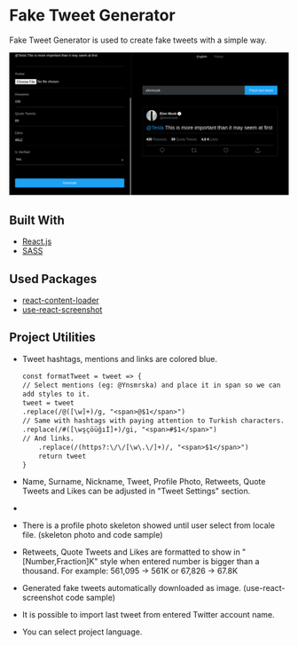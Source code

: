 # Fake Tweet Generator
Fake Tweet Generator is used to create fake tweets with a simple way.

![](https://github.com/ynsmrsk/tweet-maker/blob/main/example.png "Tweet Maker Sample Image")

## Built With
* [React.js](https://reactjs.org/)
* [SASS](https://sass-lang.com/)

## Used Packages
* [react-content-loader](https://www.npmjs.com/package/react-content-loader)
* [use-react-screenshot](https://www.npmjs.com/package/use-react-screenshot)

## Project Utilities
- Tweet hashtags, mentions and links are colored blue.
    ```
    const formatTweet = tweet => {
	// Select mentions (eg: @Ynsmrska) and place it in span so we can add styles to it.
	tweet = tweet
	.replace(/@([\w]+)/g, "<span>@$1</span>")
	// Same with hashtags with paying attention to Turkish characters.
	.replace(/#([\wşçöüğıİ]+)/gi, "<span>#$1</span>")
	// And links.
        .replace(/(https?:\/\/[\w\.\/]+)/, "<span>$1</span>")
      	return tweet
    }
    
- Name, Surname, Nickname, Tweet, Profile Photo, Retweets, Quote Tweets and Likes can be adjusted in "Tweet Settings" section.
- 
- There is a profile photo skeleton showed until user select from locale file.
    (skeleton photo and code sample)
    
- Retweets, Quote Tweets and Likes are formatted to show in "[Number,Fraction]K" style when entered number is bigger than a thousand.
    For example: 561,095 -> 561K or 67,826 -> 67.8K
    
- Generated fake tweets automatically downloaded as image.
    (use-react-screenshot code sample)
    
- It is possible to import last tweet from entered Twitter account name.

- You can select project language. 
